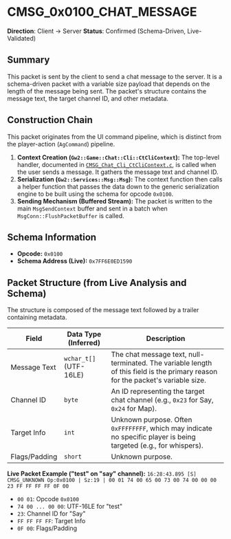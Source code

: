 # CMSG_0x0100_CHAT_MESSAGE

**Direction**: Client -> Server
**Status**: Confirmed (Schema-Driven, Live-Validated)

## Summary

This packet is sent by the client to send a chat message to the server. It is a schema-driven packet with a variable size payload that depends on the length of the message being sent. The packet's structure contains the message text, the target channel ID, and other metadata.

## Construction Chain

This packet originates from the UI command pipeline, which is distinct from the player-action (`AgCommand`) pipeline.

1.  **Context Creation (`Gw2::Game::Chat::Cli::CtCliContext`):** The top-level handler, documented in [`CMSG_Chat_Cli_CtCliContext.c`](./evidence/CMSG_Chat_Cli_CtCliContext.c), is called when the user sends a message. It gathers the message text and channel ID.
2.  **Serialization (`Gw2::Services::Msg::Msg`):** The context function then calls a helper function that passes the data down to the generic serialization engine to be built using the schema for opcode `0x0100`.
3.  **Sending Mechanism (Buffered Stream):** The packet is written to the main `MsgSendContext` buffer and sent in a batch when `MsgConn::FlushPacketBuffer` is called.

## Schema Information

- **Opcode:** `0x0100`
- **Schema Address (Live):** `0x7FF6E0ED1590`

## Packet Structure (from Live Analysis and Schema)

The structure is composed of the message text followed by a trailer containing metadata.

| Field | Data Type (Inferred) | Description |
|---|---|---|
| Message Text | `wchar_t[]` (UTF-16LE) | The chat message text, null-terminated. The variable length of this field is the primary reason for the packet's variable size. |
| Channel ID | `byte` | An ID representing the target chat channel (e.g., `0x23` for Say, `0x24` for Map). |
| Target Info | `int` | Unknown purpose. Often `0xFFFFFFFF`, which may indicate no specific player is being targeted (e.g., for whispers). |
| Flags/Padding | `short` | Unknown purpose. |

**Live Packet Example ("test" on "say" channel):**
`16:28:43.895 [S] CMSG_UNKNOWN Op:0x0100 | Sz:19 | 00 01 74 00 65 00 73 00 74 00 00 00 23 FF FF FF FF 0F 00`
- `00 01`: Opcode `0x0100`
- `74 00 ... 00 00`: UTF-16LE for "test"
- `23`: Channel ID for "Say"
- `FF FF FF FF`: Target Info
- `0F 00`: Flags/Padding